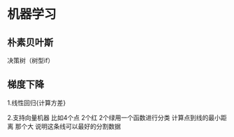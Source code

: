 # 机器学习

## 朴素贝叶斯
决策树（树型if）

## 梯度下降
1.线性回归{计算方差}

2.支持向量机器
比如4个点 2个红 2个绿用一个函数进行分类
计算点到线的最小距离 那个大 说明这条线可以最好的分割数据

